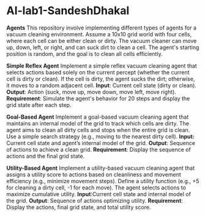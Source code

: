 # AI-lab1-SandeshDhakal

**Agents**
This repository involve implementing different types of agents for a vacuum cleaning environment. Assume a 10x10 grid world with four cells, where each cell can be either clean or dirty. The vacuum cleaner can move up, down, left, or right, and can suck dirt to clean a cell. The agent's starting position is random, and the goal is to clean all cells efficiently.


**Simple Reflex Agent**
Implement a simple reflex vacuum cleaning agent that selects actions based solely on the current percept (whether the current cell is dirty or clean). If the cell is dirty, the agent sucks the dirt; otherwise, it moves to a random adjacent cell.
**Input**: Current cell state (dirty or clean).
**Output**: Action (suck, move up, move down, move left, move right).
**Requirement**: Simulate the agent's behavior for 20 steps and display the grid state after each step.


**Goal-Based Agent**
Implement a goal-based vacuum cleaning agent that maintains an internal model of the grid to track which cells are dirty. The agent aims to clean all dirty cells and stops when the entire grid is clean. Use a simple search strategy (e.g., moving to the nearest dirty cell).
**Input:** Current cell state and agent’s internal model of the grid.
**Output**: Sequence of actions to achieve a clean grid.
**Requirement**: Display the sequence of actions and the final grid state.


**Utility-Based Agent**
Implement a utility-based vacuum cleaning agent that assigns a utility score to actions based on cleanliness and movement efficiency (e.g., minimize movement steps). Define a utility function (e.g., +5 for cleaning a dirty cell, -1 for each move). The agent selects actions to maximize cumulative utility.
**Input**:Current cell state and internal model of the grid.
**Output**: Sequence of actions optimizing utility.
**Requirement**: Display the actions, final grid state, and total utility score.
